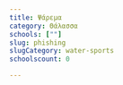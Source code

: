 ```yaml
---
title: Ψάρεμα
category: Θάλασσα
schools: [""]
slug: phishing
slugCategory: water-sports
schoolscount: 0

---
```




